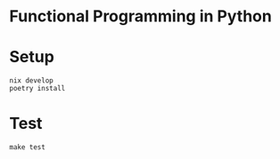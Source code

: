 # Functional Programming in Python

# Setup

```console
nix develop
poetry install
```

# Test

```console
make test
```
